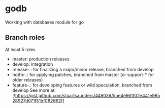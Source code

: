 # godb
Working with databases module for go
## Branch roles
At least 5 roles  
* master: production releases
* develop: integration
* release-*.*: for finalizing a major/minor release, branched from develop
* hotfix-*.*: for applying patches, branched from master (or support-* for older releases)
* feature-*.*: for developing features or wild speculation, branched from develop
See more at: [!https://gist.github.com/stuartsaunders/448036/5ae4e961f02e441e98528927d071f51bf082662f]